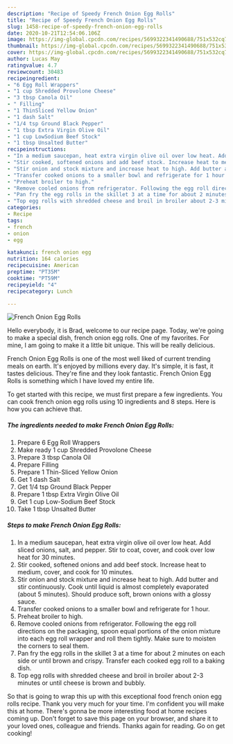 ```yaml
---
description: "Recipe of Speedy French Onion Egg Rolls"
title: "Recipe of Speedy French Onion Egg Rolls"
slug: 1458-recipe-of-speedy-french-onion-egg-rolls
date: 2020-10-21T12:54:06.106Z
image: https://img-global.cpcdn.com/recipes/5699322341490688/751x532cq70/french-onion-egg-rolls-recipe-main-photo.jpg
thumbnail: https://img-global.cpcdn.com/recipes/5699322341490688/751x532cq70/french-onion-egg-rolls-recipe-main-photo.jpg
cover: https://img-global.cpcdn.com/recipes/5699322341490688/751x532cq70/french-onion-egg-rolls-recipe-main-photo.jpg
author: Lucas May
ratingvalue: 4.7
reviewcount: 30483
recipeingredient:
- "6 Egg Roll Wrappers"
- "1 cup Shredded Provolone Cheese"
- "3 tbsp Canola Oil"
- " Filling"
- "1 ThinSliced Yellow Onion"
- "1 dash Salt"
- "1/4 tsp Ground Black Pepper"
- "1 tbsp Extra Virgin Olive Oil"
- "1 cup LowSodium Beef Stock"
- "1 tbsp Unsalted Butter"
recipeinstructions:
- "In a medium saucepan, heat extra virgin olive oil over low heat. Add sliced onions, salt, and pepper. Stir to coat, cover, and cook over low heat for 30 minutes."
- "Stir cooked, softened onions and add beef stock. Increase heat to medium, cover, and cook for 10 minutes."
- "Stir onion and stock mixture and increase heat to high. Add butter and stir continuously. Cook until liquid is almost completely evaporated (about 5 minutes). Should produce soft, brown onions with a glossy sauce."
- "Transfer cooked onions to a smaller bowl and refrigerate for 1 hour."
- "Preheat broiler to high."
- "Remove cooled onions from refrigerator. Following the egg roll directions on the packaging, spoon equal portions of the onion mixture into each egg roll wrapper and roll them tightly. Make sure to moisten the corners to seal them."
- "Pan fry the egg rolls in the skillet 3 at a time for about 2 minutes on each side or until brown and crispy. Transfer each cooked egg roll to a baking dish."
- "Top egg rolls with shredded cheese and broil in broiler about 2-3 minutes or until cheese is brown and bubbly."
categories:
- Recipe
tags:
- french
- onion
- egg

katakunci: french onion egg 
nutrition: 164 calories
recipecuisine: American
preptime: "PT35M"
cooktime: "PT59M"
recipeyield: "4"
recipecategory: Lunch

---
```



![French Onion Egg Rolls](https://img-global.cpcdn.com/recipes/5699322341490688/751x532cq70/french-onion-egg-rolls-recipe-main-photo.jpg)

Hello everybody, it is Brad, welcome to our recipe page. Today, we're going to make a special dish, french onion egg rolls. One of my favorites. For mine, I am going to make it a little bit unique. This will be really delicious.

French Onion Egg Rolls is one of the most well liked of current trending meals on earth. It's enjoyed by millions every day. It's simple, it is fast, it tastes delicious. They're fine and they look fantastic. French Onion Egg Rolls is something which I have loved my entire life.




To get started with this recipe, we must first prepare a few ingredients. You can cook french onion egg rolls using 10 ingredients and 8 steps. Here is how you can achieve that.

<!--inarticleads1-->

##### The ingredients needed to make French Onion Egg Rolls:

1. Prepare 6 Egg Roll Wrappers
1. Make ready 1 cup Shredded Provolone Cheese
1. Prepare 3 tbsp Canola Oil
1. Prepare  Filling
1. Prepare 1 Thin-Sliced Yellow Onion
1. Get 1 dash Salt
1. Get 1/4 tsp Ground Black Pepper
1. Prepare 1 tbsp Extra Virgin Olive Oil
1. Get 1 cup Low-Sodium Beef Stock
1. Take 1 tbsp Unsalted Butter




<!--inarticleads2-->

##### Steps to make French Onion Egg Rolls:

1. In a medium saucepan, heat extra virgin olive oil over low heat. Add sliced onions, salt, and pepper. Stir to coat, cover, and cook over low heat for 30 minutes.
1. Stir cooked, softened onions and add beef stock. Increase heat to medium, cover, and cook for 10 minutes.
1. Stir onion and stock mixture and increase heat to high. Add butter and stir continuously. Cook until liquid is almost completely evaporated (about 5 minutes). Should produce soft, brown onions with a glossy sauce.
1. Transfer cooked onions to a smaller bowl and refrigerate for 1 hour.
1. Preheat broiler to high.
1. Remove cooled onions from refrigerator. Following the egg roll directions on the packaging, spoon equal portions of the onion mixture into each egg roll wrapper and roll them tightly. Make sure to moisten the corners to seal them.
1. Pan fry the egg rolls in the skillet 3 at a time for about 2 minutes on each side or until brown and crispy. Transfer each cooked egg roll to a baking dish.
1. Top egg rolls with shredded cheese and broil in broiler about 2-3 minutes or until cheese is brown and bubbly.




So that is going to wrap this up with this exceptional food french onion egg rolls recipe. Thank you very much for your time. I'm confident you will make this at home. There's gonna be more interesting food at home recipes coming up. Don't forget to save this page on your browser, and share it to your loved ones, colleague and friends. Thanks again for reading. Go on get cooking!

